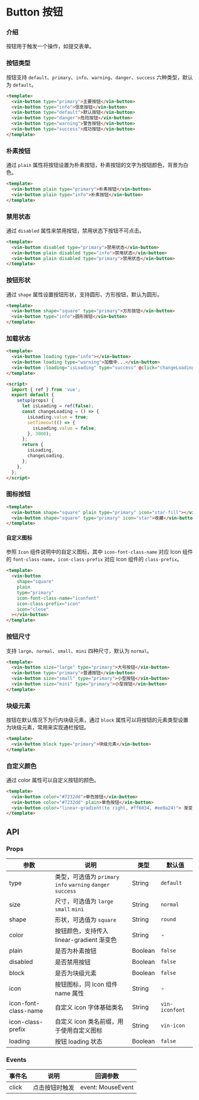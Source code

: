# Button 按钮

### 介绍

按钮用于触发一个操作，如提交表单。

### 按钮类型

按钮支持 `default`、`primary`、`info`、`warning`、`danger`、`success` 六种类型，默认为 `default`。

```html
<template>
  <vin-button type="primary">主要按钮</vin-button>
  <vin-button type="info">信息按钮</vin-button>
  <vin-button type="default">默认按钮</vin-button>
  <vin-button type="danger">危险按钮</vin-button>
  <vin-button type="warning">警告按钮</vin-button>
  <vin-button type="success">成功按钮</vin-button>
</template>
```

### 朴素按钮

通过 `plain` 属性将按钮设置为朴素按钮，朴素按钮的文字为按钮颜色，背景为白色。

```html
<template>
  <vin-button plain type="primary">朴素按钮</vin-button>
  <vin-button plain type="info">朴素按钮</vin-button>
</template>
```

### 禁用状态

通过 `disabled` 属性来禁用按钮，禁用状态下按钮不可点击。

```html
<template>
  <vin-button disabled type="primary">禁用状态</vin-button>
  <vin-button plain disabled type="info">禁用状态</vin-button>
  <vin-button plain disabled type="primary">禁用状态</vin-button>
</template>
```

### 按钮形状

通过 `shape` 属性设置按钮形状，支持圆形、方形按钮，默认为圆形。

```html
<template>
  <vin-button shape="square" type="primary">方形按钮</vin-button>
  <vin-button type="info">圆形按钮</vin-button>
</template>
```

### 加载状态

```html
<template>
  <vin-button loading type="info"></vin-button>
  <vin-button loading type="warning">加载中...</vin-button>
  <vin-button :loading="isLoading" type="success" @click="changeLoading">Click me!</vin-button>
</template>

<script>
  import { ref } from 'vue';
  export default {
    setup(props) {
      let isLoading = ref(false);
      const changeLoading = () => {
        isLoading.value = true;
        setTimeout(() => {
          isLoading.value = false;
        }, 3000);
      };
      return {
        isLoading,
        changeLoading,
      };
    },
  };
</script>
```

### 图标按钮

```html
<template>
  <vin-button shape="square" plain type="primary" icon="star-fill"></vin-button>
  <vin-button shape="square" type="primary" icon="star">收藏</vin-button>
</template>
```

#### 自定义图标

参照 `Icon` 组件说明中的自定义图标，其中 `icon-font-class-name` 对应 Icon 组件的 `font-class-name`，`icon-class-prefix` 对应 Icon 组件的 `class-prefix`。

```html
<template>
  <vin-button
    shape="square"
    plain
    type="primary"
    icon-font-class-name="iconfont"
    icon-class-prefix="icon"
    icon="close"
  ></vin-button>
</template>
```

### 按钮尺寸

支持 `large`、`normal`、`small`、`mini` 四种尺寸，默认为 `normal`。

```html
<template>
  <vin-button size="large" type="primary">大号按钮</vin-button>
  <vin-button type="primary">普通按钮</vin-button>
  <vin-button size="small" type="primary">小型按钮</vin-button>
  <vin-button size="mini" type="primary">小型按钮</vin-button>
</template>
```

### 块级元素

按钮在默认情况下为行内块级元素，通过 `block` 属性可以将按钮的元素类型设置为块级元素，常用来实现通栏按钮。

```html
<template>
  <vin-button block type="primary">块级元素</vin-button>
</template>
```

### 自定义颜色

通过 color 属性可以自定义按钮的颜色。

```html
<template>
  <vin-button color="#7232dd">单色按钮</vin-button>
  <vin-button color="#7232dd" plain>单色按钮</vin-button>
  <vin-button color="linear-gradient(to right, #ff6034, #ee0a24)"> 渐变色按钮 </vin-button>
</template>
```

## API

### Props

| 参数                 | 说明                                                         | 类型    | 默认值         |
| -------------------- | ------------------------------------------------------------ | ------- | -------------- |
| type                 | 类型，可选值为 `primary` `info` `warning` `danger` `success` | String  | `default`      |
| size                 | 尺寸，可选值为 `large` `small` `mini`                        | String  | `normal`       |
| shape                | 形状，可选值为 `square`                                      | String  | `round`        |
| color                | 按钮颜色，支持传入 linear-gradient 渐变色                    | String  | -              |
| plain                | 是否为朴素按钮                                               | Boolean | `false`        |
| disabled             | 是否禁用按钮                                                 | Boolean | `false`        |
| block                | 是否为块级元素                                               | Boolean | `false`        |
| icon                 | 按钮图标，同 Icon 组件 name 属性                             | String  | -              |
| icon-font-class-name | 自定义 icon 字体基础类名                                     | String  | `vin-iconfont` |
| icon-class-prefix    | 自定义 icon 类名前缀，用于使用自定义图标                     | String  | `vin-icon`     |
| loading              | 按钮 loading 状态                                            | Boolean | `false`        |

### Events

| 事件名 | 说明           | 回调参数          |
| ------ | -------------- | ----------------- |
| click  | 点击按钮时触发 | event: MouseEvent |
